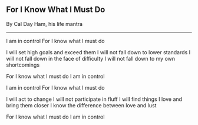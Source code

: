 ## For I Know What I Must Do
By Cal Day Ham, his life mantra

-------------------------------

I am in control
For I know what I must do

I will set high goals and exceed them
I will not fall down to lower standards
I will not fall down in the face of difficulty
I will not fall down to my own shortcomings 

For I know what I must do
I am in control



I am in control 
For I know what I must do

I will act to change
I will not participate in fluff
I will find things I love and bring them closer
I know the difference between love and lust

For I know what I must do
I am in control 

